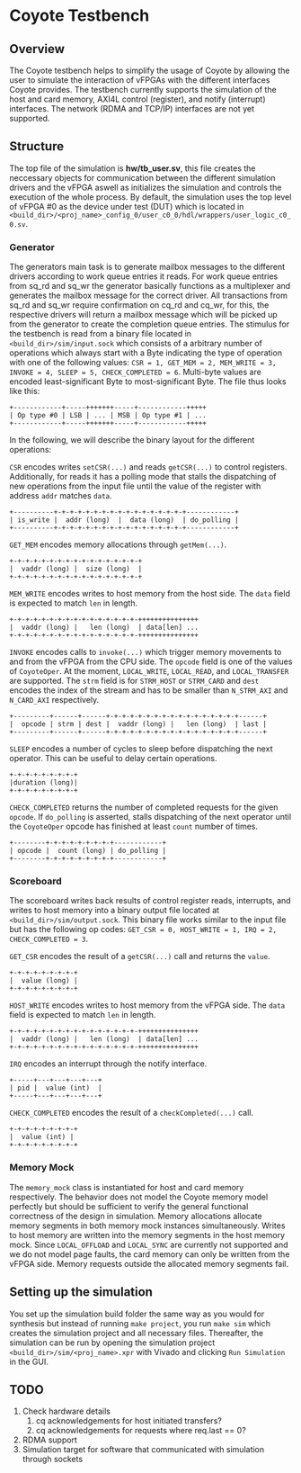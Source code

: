 # Coyote Testbench

## Overview
The Coyote testbench helps to simplify the usage of Coyote by allowing the user to simulate the interaction of vFPGAs with the different interfaces Coyote provides.
The testbench currently supports the simulation of the host and card memory, AXI4L control (register), and notify (interrupt) interfaces.
The network (RDMA and TCP/IP) interfaces are not yet supported.

## Structure
The top file of the simulation is **hw/tb_user.sv**, this file creates the neccessary objects for communication between the different simulation drivers and the vFPGA aswell as initializes the simulation and controls the execution of the whole process.
By default, the simulation uses the top level of vFPGA #0 as the device under test (DUT) which is located in `<build_dir>/<proj_name>_config_0/user_c0_0/hdl/wrappers/user_logic_c0_0.sv`.

### Generator
The generators main task is to generate mailbox messages to the different drivers according to work queue entries it reads. 
For work queue entries from sq_rd and sq_wr the generator basically functions as a multiplexer and generates the mailbox message for the correct driver.
All transactions from sq_rd and sq_wr require confirmation on cq_rd and cq_wr, for this, the respective drivers will return a mailbox message which will be picked up from the generator to create the completion queue entries.
The stimulus for the testbench is read from a binary file located in `<build_dir>/sim/input.sock` which consists of a arbitrary number of operations which always start with a Byte indicating the type of operation with one of the following values: `CSR = 1, GET_MEM = 2, MEM_WRITE = 3, INVOKE = 4, SLEEP = 5, CHECK_COMPLETED = 6`.
Multi-byte values are encoded least-significant Byte to most-significant Byte.
The file thus looks like this:

```
+------------+-----+++++++-----+------------+++++
| Op type #0 | LSB | ... | MSB | Op type #1 | ...
+------------+-----+++++++-----+------------+++++
```

In the following, we will describe the binary layout for the different operations:

`CSR` encodes writes `setCSR(...)` and reads `getCSR(...)` to control registers.
Additionally, for reads it has a polling mode that stalls the dispatching of new operations from the input file until the value of the register with address `addr` matches `data`.

```
+----------+-+-+-+-+-+-+-+-+-+-+-+-+-+-+-+-+------------+
| is_write |  addr (long)  |  data (long)  | do_polling |
+----------+-+-+-+-+-+-+-+-+-+-+-+-+-+-+-+-+------------+
```

`GET_MEM` encodes memory allocations through `getMem(...)`.

```
+-+-+-+-+-+-+-+-+-+-+-+-+-+-+-+-+
|  vaddr (long) |  size (long)  |
+-+-+-+-+-+-+-+-+-+-+-+-+-+-+-+-+
```

`MEM_WRITE` encodes writes to host memory from the host side.
The `data` field is expected to match `len` in length.

```
+-+-+-+-+-+-+-+-+-+-+-+-+-+-+-+-+++++++++++++++
|  vaddr (long) |   len (long)  | data[len] ...
+-+-+-+-+-+-+-+-+-+-+-+-+-+-+-+-+++++++++++++++
```

`INVOKE` encodes calls to `invoke(...)` which trigger memory movements to and from the vFPGA from the CPU side.
The `opcode` field is one of the values of `CoyoteOper`.
At the moment, `LOCAL_WRITE`, `LOCAL_READ`, and `LOCAL_TRANSFER` are supported.
The `strm` field is for `STRM_HOST` or `STRM_CARD` and `dest` encodes the index of the stream and has to be smaller than `N_STRM_AXI` and `N_CARD_AXI` respectively.

```
+---------+------+------+-+-+-+-+-+-+-+-+-+-+-+-+-+-+-+-+------+
|  opcode | strm | dest |  vaddr (long) |   len (long)  | last |
+---------+------+------+-+-+-+-+-+-+-+-+-+-+-+-+-+-+-+-+------+
```

`SLEEP` encodes a number of cycles to sleep before dispatching the next operator.
This can be useful to delay certain operations.

```
+-+-+-+-+-+-+-+-+
|duration (long)|
+-+-+-+-+-+-+-+-+
```

`CHECK_COMPLETED` returns the number of completed requests for the given `opcode`.
If `do_polling` is asserted, stalls dispatching of the next operator until the `CoyoteOper` opcode has finished at least `count` number of times.

```
+--------+-+-+-+-+-+-+-+-+------------+
| opcode |  count (long) | do_polling |
+--------+-+-+-+-+-+-+-+-+------------+
```

### Scoreboard
The scoreboard writes back results of control register reads, interrupts, and writes to host memory into a binary output file located at `<build_dir>/sim/output.sock`.
This binary file works similar to the input file but has the following op codes: `GET_CSR = 0, HOST_WRITE = 1, IRQ = 2, CHECK_COMPLETED = 3`.

`GET_CSR` encodes the result of a `getCSR(...)` call and returns the `value`.

```
+-+-+-+-+-+-+-+-+
|  value (long) |
+-+-+-+-+-+-+-+-+
```

`HOST_WRITE` encodes writes to host memory from the vFPGA side.
The `data` field is expected to match `len` in length.

```
+-+-+-+-+-+-+-+-+-+-+-+-+-+-+-+-+++++++++++++++
|  vaddr (long) |   len (long)  | data[len] ...
+-+-+-+-+-+-+-+-+-+-+-+-+-+-+-+-+++++++++++++++
```

`IRQ` encodes an interrupt through the notify interface.

```
+-----+---+---+---+---+
| pid |  value (int)  |
+-----+---+---+---+---+
```

`CHECK_COMPLETED` encodes the result of a `checkCompleted(...)` call.

```
+-+-+-+-+-+-+-+-+
|  value (int) |
+-+-+-+-+-+-+-+-+
```

### Memory Mock
The `memory_mock` class is instantiated for host and card memory respectively.
The behavior does not model the Coyote memory model perfectly but should be sufficient to verify the general functional correctness of the design in simulation.
Memory allocations allocate memory segments in both memory mock instances simultaneously.
Writes to host memory are written into the memory segments in the host memory mock.
Since `LOCAL_OFFLOAD` and `LOCAL_SYNC` are currently not supported and we do not model page faults, the card memory can only be written from the vFPGA side.
Memory requests outside the allocated memory segments fail.

## Setting up the simulation
You set up the simulation build folder the same way as you would for synthesis but instead of running `make project`, you run `make sim` which creates the simulation project and all necessary files.
Thereafter, the simulation can be run by opening the simulation project `<build_dir>/sim/<proj_name>.xpr` with Vivado and clicking `Run Simulation` in the GUI.

## TODO
1. Check hardware details
   1. cq acknowledgements for host initiated transfers?
   2. cq acknowledgements for requests where req.last == 0?
2. RDMA support
3. Simulation target for software that communicated with simulation through sockets
